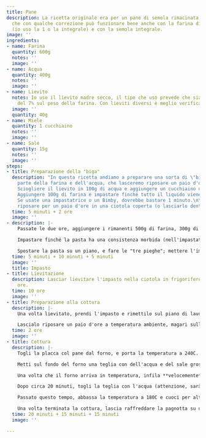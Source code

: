 ```yaml
---
title: Pane
description: La ricetta originale era per un pane di semola rimacinata, ma ho visto
  che con qualche correzione può funzionare bene anche con la farina di grano tenero
  (io uso la 1 o la integrale) e con la semola integrale.
image: ''
ingredients:
- name: Farina
  quantity: 600g
  notes: ''
  image: ''
- name: Acqua
  quantity: 400g
  notes: ''
  image: ''
- name: Lievito
  notes: Io uso il lievito madre secco, il tipo che uso prevede che sia in proporzione
    del 7% sul peso della farina. Con lieviti diversi è meglio verificare.
  image: ''
  quantity: 40g
- name: Miele
  quantity: 1 cucchiaino
  notes: ''
  image: ''
- name: Sale
  quantity: 15g
  notes: ''
  image: ''
steps:
- title: Preparazione della "biga"
  description: "In questa ricetta andiamo a preparare una sorta di \"biga\" con una
    parte della farina e dell'acqua, che lasceremo riposare un paio d'ore dopo l'impasto.\n\n-
    Sciogliere il lievito in 100g di acqua e aggiungere un cucchiaino di miele. \n-
    Aggiungere 100g di farina e impastare finché tutto il liquido viene assorbito.
    Se usate una impastatrice o un Bimby, dovrebbe bastare 1 minuto.\n\nMettere a
    riposare per un paio d'ore in una ciotola coperta (o lasciarlo dentro all'impastatrice)."
  time: 5 minuti + 2 ore
  image: ''
- description: |-
    Passate le due ore, aggiungere i rimanenti 500g di farina, 300g di acqua e 15g di sale.

    Impastare finché la pasta ha una consistenza morbida (nell'impastatrice 4/5 minuti), lasciare riposare 10 minuti e impastare nuovamente.

    Spostare la pasta su un piano, e fare le "tre pieghe"; mettere l'impasto in una ciotola grande e coprirlo con la pellicola trasparente.
  time: 5 minuti + 10 minuti + 5 minuti
  image: ''
  title: Impasto
- title: Lievitazione
  description: Lasciar lievitare l'impasto nella ciotola in frigorifero per 10/12
    ore.
  time: 10 ore
  image: ''
- title: Preparazione alla cottura
  description: |-
    Una volta lievitato, prendi l'impasto e rimettilo sul piano di lavoro. Reimpastalo velocemente e ripeti nuovamente le "tre pieghe".

    Lascialo riposare un paio d'ore a temperatura ambiente, magari sulla placca del forno coperta di carta forno con una spolverata di farina.
  time: 2 ore
  image: ''
- title: Cottura
  description: |-
    Togli la placca col pane dal forno, e porta la temperatura a 240C. Nel frattempo, fa' i tagli sul pane, e spolvera la superficie con un po' di farina.

    Metti sul fondo del forno una teglia con dell'acqua e del sale grosso e, se ti va, delle erbe (timo, maggiorana, ecc.) che daranno al pane un buon profumo.

    Una volta che il forno arriva in temperatura, infila **velocemente** dentro il pane (attento a non far uscire tutto il vapore che si è creato) e abbassa la temperatura a 220C.

    Dopo circa 20 minuti, togli la teglia con l'acqua (attenzione, sarà rovente), abbassa la temperatura a 200C e lascia cuocere per altri 15 minuti.

    Passato questo tempo, abbassa la temperatura a 180C e cuoci per altri 15 minuti con la porta del forno leggermente aperta (puoi tenerla aperta con un cucchiaio di legno): questo eliminerà l'umidità dal forno, e aiuterà il pane a fare una bella crosta.

    Una volta terminata la cottura, lascia raffreddare la pagnotta su una griglia, magari in verticale, in modo che non si formi umidità sul fondo.
  time: 20 minuti + 15 minuti + 15 minuti
  image: ''

---
```

